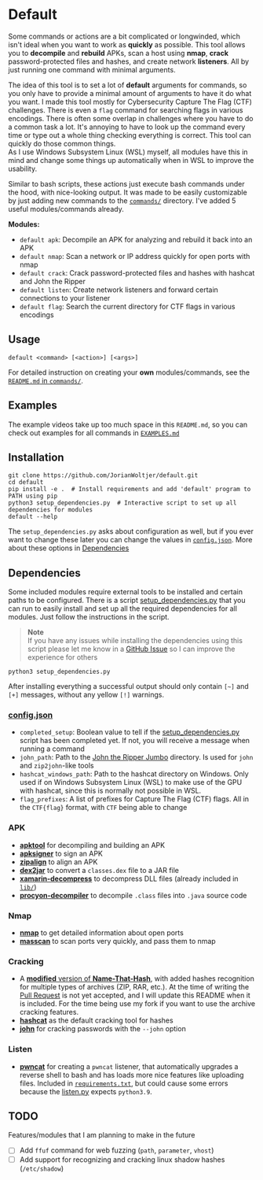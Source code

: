 # Default

Some commands or actions are a bit complicated or longwinded, which isn't ideal when you want to work as **quickly** as possible. This tool allows you to **decompile** and **rebuild** APKs, scan a host using **nmap**, **crack** password-protected files and hashes, and create network **listeners**. All by just running one command with minimal arguments. 

The idea of this tool is to set a lot of **default** arguments for commands, so you only have to provide a minimal amount of arguments to have it do what you want. I made this tool mostly for Cybersecurity Capture The Flag (CTF) challenges. There is even a `flag` command for searching flags in various encodings. There is often some overlap in challenges where you have to do a common task a lot. It's annoying to have to look up the command every time or type out a whole thing checking everything is correct. This tool can quickly do those common things.  
As I use Windows Subsystem Linux (WSL) myself, all modules have this in mind and change some things up automatically when in WSL to improve the usability. 

Similar to bash scripts, these actions just execute bash commands under the hood, with nice-looking output. It was made to be easily customizable by just adding new commands to the [`commands/`](default/commands/) directory. I've added 5 useful modules/commands already. 

**Modules:**

* `default apk`: Decompile an APK for analyzing and rebuild it back into an APK
* `default nmap`: Scan a network or IP address quickly for open ports with nmap
* `default crack`: Crack password-protected files and hashes with hashcat and John the Ripper
* `default listen`: Create network listeners and forward certain connections to your listener
* `default flag`: Search the current directory for CTF flags in various encodings

## Usage

```Shell
default <command> [<action>] [<args>]
```

For detailed instruction on creating your **own** modules/commands, see the [`README.md` in `commands/`](default/commands/README.md). 

## Examples

The example videos take up too much space in this `README.md`, so you can check out examples for all commands in [`EXAMPLES.md`](EXAMPLES.md)

## Installation

```Shell
git clone https://github.com/JorianWoltjer/default.git
cd default
pip install -e .  # Install requirements and add 'default' program to PATH using pip
python3 setup_dependencies.py  # Interactive script to set up all dependencies for modules
default --help
```

The `setup_dependencies.py` asks about configuration as well, but if you ever want to change these later you can change the values in [`config.json`](default/config.json). More about these options in [Dependencies](#configjson)

## Dependencies

Some included modules require external tools to be installed and certain paths to be configured. There is a script [setup_dependencies.py](setup_dependencies.py) that you can run to easily install and set up all the required dependencies for all modules. Just follow the instructions in the script. 

> **Note**  
> If you have any issues while installing the dependencies using this script please let me know in a [GitHub Issue](https://github.com/JorianWoltjer/default/issues) so I can improve the experience for others

```Shell
python3 setup_dependencies.py
```

After installing everything a successful output should only contain `[~]` and `[+]` messages, without any yellow `[!]` warnings. 

### [config.json](default/config.json)

* `completed_setup`: Boolean value to tell if the [setup_dependencies.py](setup_dependencies.py) script has been completed yet. If not, you will receive a message when running a command
* `john_path`: Path to the [John the Ripper Jumbo](https://github.com/openwall/john) directory. Is used for `john` and `zip2john`-like tools
* `hashcat_windows_path`: Path to the hashcat directory on Windows. Only used if on Windows Subsystem Linux (WSL) to make use of the GPU with hashcat, since this is normally not possible in WSL. 
* `flag_prefixes`: A list of prefixes for Capture The Flag (CTF) flags. All in the `CTF{flag}` format, with `CTF` being able to change

### APK

* [**apktool**](https://ibotpeaches.github.io/Apktool/) for decompiling and building an APK
* [**apksigner**](https://developer.android.com/studio/command-line/apksigner) to sign an APK
* [**zipalign**](https://developer.android.com/studio/command-line/zipalign) to align an APK
* [**dex2jar**](https://github.com/pxb1988/dex2jar) to convert a `classes.dex` file to a JAR file
* [**xamarin-decompress**](https://github.com/NickstaDB/xamarin-decompress) to decompress DLL files (already included in [`lib/`](default/lib))
* [**procyon-decompiler**](https://github.com/mstrobel/procyon) to decompile `.class` files into `.java` source code

### Nmap

* [**nmap**](https://nmap.org/) to get detailed information about open ports
* [**masscan**](https://github.com/robertdavidgraham/masscan) to scan ports very quickly, and pass them to nmap

### Cracking

* A [**modified** version of **Name-That-Hash**](https://github.com/JorianWoltjer/Name-That-Hash), with added hashes recognition for multiple types of archives (ZIP, RAR, etc.). At the time of writing the [Pull Request](https://github.com/HashPals/Name-That-Hash/pull/138) is not yet accepted, and I will update this README when it is included. For the time being use my fork if you want to use the archive cracking features. 
* [**hashcat**](https://hashcat.net/hashcat/) as the default cracking tool for hashes
* [**john**](https://github.com/openwall/john) for cracking passwords with the `--john` option

### Listen

* [**pwncat**](https://github.com/calebstewart/pwncat) for creating a `pwncat` listener, that automatically upgrades a reverse shell to bash and has loads more nice features like uploading files. Included in [`requirements.txt`](requirements.txt), but could cause some errors because the [listen.py](default/commands/listen.py) expects `python3.9`.

## TODO

Features/modules that I am planning to make in the future

- [ ] Add `ffuf` command for web fuzzing (`path`, `parameter`, `vhost`)
- [ ] Add support for recognizing and cracking linux shadow hashes (`/etc/shadow`)
